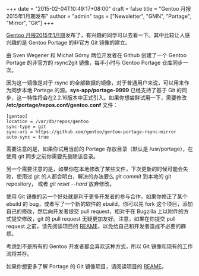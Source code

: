 +++
date = "2015-02-04T10:49:17+08:00"
draft = false
title = "Gentoo 月报2015年1月期发布"
author = "admin"
tags = ["Newsletter", "GMN", "Portage", "Mirror", "Git"]
+++

[Gentoo 月报2015年1月期](http://blogs.gentoo.org/news/2015/02/03/gentoo-monthly-newsletter-january-2015/)发布了，有兴趣的同学可以去看一下。其中比较让人感兴趣的是 Gentoo Portage 的非官方 Git 镜像的建立。
<!--more-->

由 Sven Wegener 和 Michał Górny 两位开发者在 Github 创建了一个 Gentoo Portage 的非官方的 rsync2git 镜像，每半小时与 Gentoo Portage 仓库同步一次。

因为这一镜像是对于 rsync 的全部数据的镜像，对于普通用户来说，可以用来作为同步本地 Portage 的源。**sys-app/portage-9999** 已经支持了基于 Git 的同步，这一特性将会在2.2.16版本中正式引入。如果你想尝鲜试用一下，需要修改 **/etc/portage/repos.conf/gentoo.conf** 文件：

```
[gentoo]
location = /var/db/repos/gentoo
sync-type = git
sync-uri = https://github.com/gentoo/gentoo-portage-rsync-mirror
auto-sync = true
```

需要注意的是，如果你试用当前的 Portage 存放目录（默认是 /usr/portage），在使用 git 同步之前你需要先删除该目录。

另一个需要注意的是，如果你在本地修改了某些文件，下次更新的时候可能会失败，使用过 git 的人都会明白，解决的办法要么 *git commit* 到本地的 git repository， 或者 *git reset --hard* 放弃修改。

使用 Git 镜像的另一个好处就是利于更多开发者的参与合作，如果你修正了某个 ebuild 的 bug，或者写了一个新的软件的 ebuild，你可以先 fork 这个项目，添加自己的修改，然后向开发者提交 pull request，相对于在 Bugzilla 上以附件的方式提交修改，git 的 pull request 无疑更加友好。注意，如果在你提交 pull request 之前，请先阅读项目的 [REAME](https://github.com/gentoo/gentoo-portage-rsync-mirror#README)，以免给自己和开发者造成不必要的麻烦。

考虑到不是所有的 Gentoo 开发者都会喜欢这种方式，所以 Git 镜像和现有的工作流将并存。

如果你想更多了解 Portage 的 Git 镜像项目，请阅读项目的 [REAME](https://github.com/gentoo/gentoo-portage-rsync-mirror#README)。 



